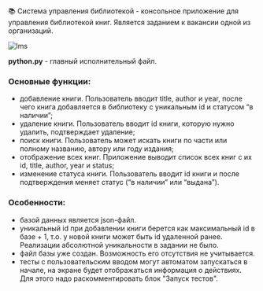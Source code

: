 📚 Система управления библиотекой - консольное приложение для управления библиотекой книг. Является заданием к вакансии одной из организаций.

![lms](https://github.com/user-attachments/assets/66873a15-b04f-45c1-8e8b-f8e4dba058fb)

**python.py** - главный исполнительный файл.

### Основные функции:
- добавление книги. Пользователь вводит title, author и year, после чего книга добавляется в библиотеку с уникальным id и статусом “в наличии”;
- удаление книги. Пользователь вводит id книги, которую нужно удалить, подтверждает удаление;
- поиск книги. Пользователь может искать книги по части или полному названию, автору или году издания;
- отображение всех книг. Приложение выводит список всех книг с их id, title, author, year и status;
- изменение статуса книги. Пользователь вводит id книги и после подтверждения меняет статус (“в наличии” или “выдана”).

### Особенности:
- базой данных является json-файл.
- уникальный id при добавлении книги берется как максимальный id в базе + 1, т.о. у новой книги может быть id удаленной ранее. Реализации абсолютной уникальности в задании не было.
- файл базы уже создан. Возможность его отсутствия не учитывается.
- тесты с пользовательским вводом могут автоматом запускаться в начале, на экране будет отображаться информация о действиях. Для этого надо раскомментировать блок "Запуск тестов".
